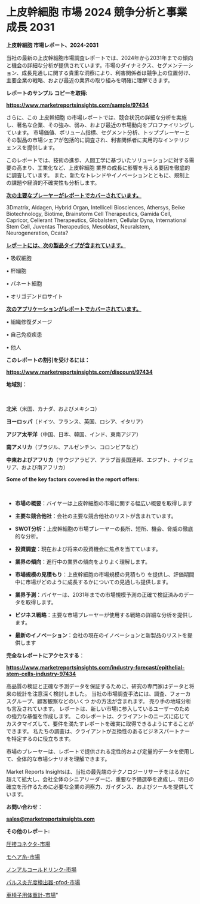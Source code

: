 # 上皮幹細胞 市場 2024 競争分析と事業成長 2031

<strong>上皮幹細胞 市場レポート、2024-2031</strong>

当社の最新の上皮幹細胞市場調査レポートでは、2024年から2031年までの傾向と機会の詳細な分析が提供されています。市場のダイナミクス、セグメンテーション、成長見通しに関する貴重な洞察により、利害関係者は競争上の位置付け、主要企業の戦略、および最近の業界の取り組みを明確に理解できます。



<strong>レポートのサンプル コピーを取得:</strong> <a href=https://www.marketreportsinsights.com/sample/97434>

<strong><u>https://www.marketreportsinsights.com/sample/97434</u></strong></a>

さらに、この 上皮幹細胞 の市場レポートでは、競合状況の詳細な分析を実施し、著名な企業、その強み、弱み、および最近の市場動向をプロファイリングしています。 市場価値、ボリューム指標、セグメント分析、トッププレーヤーとその製品の市場シェアが包括的に調査され、利害関係者に実用的なインテリジェンスを提供します。

このレポートでは、技術の進歩、人間工学に基づいたソリューションに対する需要の高まり、工業化など、上皮幹細胞 業界の成長に影響を与える要因を徹底的に調査しています。 また、新たなトレンドやイノベーションとともに、規制上の課題や経済的不確実性も分析します。



<strong><u>次の主要なプレーヤーがレポートでカバーされています。</u></strong>

3Dmatrix, Aldagen, Hybrid Organ, Intellicell Biosciences, Athersys, Beike Biotechnology, Biotime, Brainstorm Cell Therapeutics, Gamida Cell, Capricor, Cellerant Therapeutics, Globalstem, Cellular Dyna, International Stem Cell, Juventas Therapeutics, Mesoblast, Neuralstem, Neurogeneration, Ocata?



<strong><u><b>レポートには、次の製品タイプが含まれています。</b></u></strong>

• 吸収細胞

• 杯細胞

• パネート細胞

• オリゴデンドロサイト



<strong><u><b>次のアプリケーションがレポートでカバーされています。</b></u></strong>

• 組織修復ダメージ

• 自己免疫疾患

• 他人



<strong><b>このレポートの割引を受けるには：</b></strong>

<a href=https://www.marketreportsinsights.com/discount/97434>

<strong><u>https://www.marketreportsinsights.com/discount/97434</u></strong></a>



<strong>地域別：</strong>

<strong> </strong>



<strong>北米</strong>（米国、カナダ、およびメキシコ）



<strong>ヨーロッパ</strong>（ドイツ、フランス、英国、ロシア、イタリア）



<strong>アジア太平洋</strong>（中国、日本、韓国、インド、東南アジア）



<strong>南アメリカ</strong>（ブラジル、アルゼンチン、コロンビアなど）



<strong>中東およびアフリカ</strong>（サウジアラビア、アラブ首長国連邦、エジプト、ナイジェリア、および南アフリカ）



<strong>Some of the key factors covered in the report offers:</strong>

<strong> </strong>
<ul>
  <li>

<strong>市場の概要</strong>：バイヤーは上皮幹細胞の市場に関する幅広い概要を取得します</li>
  <li>

<strong>主要な競合他社</strong>：会社の主要な競合他社のリストが含まれています。</li>
  <li>

<strong>SWOT分析</strong>：上皮幹細胞の市場プレーヤーの長所、短所、機会、脅威の徹底的な分析。</li>
  <li>

<strong>投資調査</strong>：現在および将来の投資機会に焦点を当てています。</li>
  <li>

<strong>業界の傾向</strong>：進行中の業界の傾向をよりよく理解します。</li>
  <li>

<strong>市場規模の見積もり</strong>：上皮幹細胞の市場規模の見積もり を提供し、評価期間中に市場がどのように成長するかについての見通しも提供します。</li>
  <li>

<strong>業界予測</strong>：バイヤーは、2031年までの市場規模予測の正確で検証済みのデータを取得します。</li>
  <li>

<strong>ビジネス戦略</strong>：主要な市場プレーヤーが使用する戦略の詳細な分析を提供します。</li>
  <li>

<strong>最新のイノベーション</strong>：会社の現在のイノベーションと新製品のリストを提供します</li>
</ul>


<strong>完全なレポートにアクセスする</strong>：

<a href=https://www.marketreportsinsights.com/industry-forecast/epithelial-stem-cells-industry-97434>

<strong><u>https://www.marketreportsinsights.com/industry-forecast/epithelial-stem-cells-industry-97434</u></strong></a>

高品質の検証と正確な予測データを保証するために、研究の専門家はデータと将来の統計を注意深く検討しました。 当社の市場調査手法には、調査、フォーカスグループ、顧客観察などのいくつ かの方法が含まれます。 売り手の地域分析も言及されています。 レポートは、新しい市場に参入しているユーザーのための強力な基盤を作成します。 このレポートは、クライアントのニーズに応じてカスタマイズして、要件を満たすレポートを確実に取得できるようにすることができます。 私たちの調査は、クライアントが互換性のあるビジネスパートナーを特定するのに役立ちます。

市場のプレーヤーは、レポートで提供される定性的および定量的データを使用して、全体的な市場シナリオを理解できます。

Market Reports Insightsは、当社の最先端のテクノロジーリサーチをはるかに超えて拡大し、会社全体のシニアリーダーに、重要な予備選挙を達成し、明日の確立を形作るために必要な企業の洞察力、ガイダンス、およびツールを提供しています。



<strong><b>お問い合わせ</b></strong>：

<a href=mailto:sales@marketreportsinsights.com>

<strong><u>sales@marketreportsinsights.com</u></strong></a>



<strong>その他のレポート:</strong>

<a href=https://www.linkedin.com/pulse/圧接コネクタ-市場-2023-推進要因と成長機会-2030-analytics-achievers-24-analysis-dvuqf/>圧接コネクタ-市場</a>

<a href=https://www.linkedin.com/pulse/モヘア糸-市場-2023-年のダイナミクスとビジネストレンド-2030-8t01f/>モヘア糸-市場</a>

<a href=https://www.linkedin.com/pulse/ノンアルコールドリンク-市場-2030-年までの需要に焦点を当てた-2023-ld19f/>ノンアルコールドリンク-市場</a>

<a href=https://www.linkedin.com/pulse/パルス炎光度検出器-pfpd-市場-2030-年までの需要に焦点を当てた-sxoaf/>パルス炎光度検出器-pfpd-市場</a>

<a href=https://www.linkedin.com/pulse/車椅子用体重計-市場-2023-総利益と主要ベンダー-2030-pr-news-hub-fcwlf/>車椅子用体重計-市場</a>"
